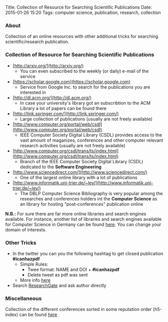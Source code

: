Title: Collection of Resource for Searching Scientific Publications
Date: 2015-01-26 15:20
Tags: computer science, publication, research, collection

### About

Collection of an online resources with other additional tricks for searching scientific/research publication.

### Collection of Resource for Searching Scientific Publications

* [http://arxiv.org/](http://arxiv.org/)
    - You can even subscribed to the weekly (or daily) e-mail of the service
* [https://scholar.google.com](https://scholar.google.com)
    - Service from Google Inc. to search for the publications you are interested in
* [http://dl.acm.org/](http://dl.acm.org/)
    - In case your university's library got an subscribtion to the ACM Library a lot of papers can be found there
* [http://link.springer.com/](http://link.springer.com/)
    - Large collection of publications (usually are not freely available)
* [http://www.computer.org/portal/web/csdl](http://www.computer.org/portal/web/csdl)
    - IEEE Computer Society Digital Library (CSDL) provides access to the vast amount of maganizes, conferences and other computer relevant research activities (usually are not freely available)
* [http://www.computer.org/csdl/trans/ts/index.html](http://www.computer.org/csdl/trans/ts/index.html)
    - Branch of the IEEE Computer Society Digital Library (CSDL) dedicated to the **Software Engineering**
* [http://www.sciencedirect.com/](http://www.sciencedirect.com/)
    - One of the largest online library with a lot of publications
* [http://www.informatik.uni-trier.de/~ley/](http://www.informatik.uni-trier.de/~ley/)
    - The DBLP Computer Science Bibliography is very popular among the researches and conferences holders int the **Computer Science** as an library for hosting "post-conferences" publication online

**N.B.:** For sure there are far more online libraries and search engines available. For instance, another list of libraries and search engines available for Computer Science in Germany can be found [here](http://rzblx10.uni-regensburg.de/dbinfo/dbliste.php?bib_id=ubol&colors=7&ocolors=40&lett=f&gebiete=30). You can change your domain of interests.

### Other Tricks

* In the twitter you can you the following hashtag to get closed publication **#icanhazpdf**
    - Simple Rules:
        + Twee format:  NAME and DOI + **#icanhazpdf**
        + Delete tweet as pdf was sent
    - More info [here](https://twitter.com/p_gl/status/534727515785691136)
* Search [ResearchGate](http://www.researchgate.net/) and ask author directly

### Miscellaneous

Collection of the different conferences sorted in some reputation order (h5-index) can be found [here](https://scholar.google.com/citations?view_op=top_venues&amp;hl=en&amp;vq=eng_databasesinformationsystems)

